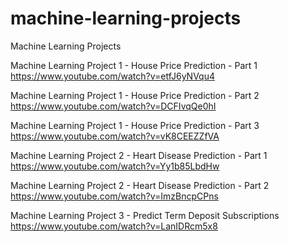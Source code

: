 # machine-learning-projects
Machine Learning Projects

Machine Learning Project 1 - House Price Prediction - Part 1
<br>https://www.youtube.com/watch?v=etfJ6yNVqu4

Machine Learning Project 1 - House Price Prediction - Part 2
<br>https://www.youtube.com/watch?v=DCFIvqQe0hI

Machine Learning Project 1 - House Price Prediction - Part 3
<br>https://www.youtube.com/watch?v=vK8CEEZZfVA

Machine Learning Project 2 - Heart Disease Prediction - Part 1
<br>https://www.youtube.com/watch?v=Yy1b85LbdHw

Machine Learning Project 2 - Heart Disease Prediction - Part 2
<br>https://www.youtube.com/watch?v=ImzBncpCPns

Machine Learning Project 3 - Predict Term Deposit Subscriptions
<br>https://www.youtube.com/watch?v=LanIDRcm5x8
